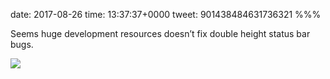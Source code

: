 date: 2017-08-26
time: 13:37:37+0000
tweet: 901438484631736321
%%%

Seems huge development resources doesn’t fix double height status bar bugs.

![](DIKNhPKXoAAdL-i.jpg)
